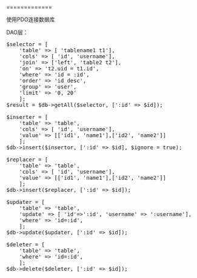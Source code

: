 
=============


使用PDO连接数据库

DAO层：
<pre>
$selector = [
    'table' => [ 'tablename1 t1'],
    'cols' => [ 'id', 'username'],
    'join' => ['left', 'table2 t2'],
    'on' => 't2.uid = t1.id',
    'where' => 'id = :id', 
    'order' => 'id desc', 
    'group' => 'user', 
    'limit' => '0, 20'
    ];
$result = $db->getAll($selector, [':id' => $id]);

$inserter = [
    'table' => 'table',
    'cols' => [ 'id', 'username'],
    'value' => [['id1', 'name1'],['id2', 'name2']]
    ];
$db->insert($insertor, [':id' => $id], $ignore = true);

$replacer = [
    'table' => 'table',
    'cols' => [ 'id', 'username'],
    'value' => [['id1', 'name1'],['id2', 'name2']]
    ];
$db->insert($replacer, [':id' => $id]);

$updater = [
    'table' => 'table',
    'update' => [ 'id'=>':id', 'username' => ':username'],
    'where' => 'id=:id',
    ];
$db->update($updater, [':id' => $id]);

$deleter = [
    'table' => 'table',
    'where' => 'id=:id',
    ];
$db->delete($deleter, [':id' => $id]);
</pre>

